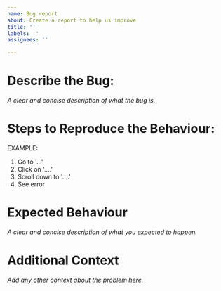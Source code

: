 ```yaml
---
name: Bug report
about: Create a report to help us improve
title: ''
labels: ''
assignees: ''

---
```


# **Describe the Bug:**
*A clear and concise description of what the bug is.*

# **Steps to Reproduce the Behaviour:**
EXAMPLE:
1. Go to '...'
2. Click on '....'
3. Scroll down to '....'
4. See error

# **Expected Behaviour**
*A clear and concise description of what you expected to happen.*

# **Additional Context**
*Add any other context about the problem here.*
